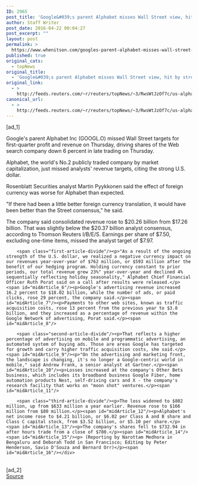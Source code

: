 ```yaml
---
ID: 2965
post_title: 'Google&#039;s parent Alphabet misses Wall Street view, hit by strong dollar'
author: Staff Writer
post_date: 2016-04-22 00:04:27
post_excerpt: ""
layout: post
permalink: >
  https://www.whenitson.com/googles-parent-alphabet-misses-wall-street-view-hit-by-strong-dollar/
published: true
original_cats:
  - topNews
original_title:
  - 'Google&#039;s parent Alphabet misses Wall Street view, hit by strong dollar'
original_link:
  - >
    http://feeds.reuters.com/~r/reuters/topNews/~3/RwsWtJzOf7c/us-alphabet-results-idUSKCN0XI2MZ
canonical_url:
  - >
    http://feeds.reuters.com/~r/reuters/topNews/~3/RwsWtJzOf7c/us-alphabet-results-idUSKCN0XI2MZ
---
```

 [ad_1]
<br><div id="articleText">
<span id="midArticle_start"/>

<span id="midArticle_0"/><span class="focusParagraph" readability="5"><p><span class="articleLocatio&lt;/span&gt;n">Google's parent Alphabet Inc (<span id="symbol_GOOGL.O_0">GOOGL.O</span>) missed Wall Street targets for first-quarter profit and revenue on Thursday, driving shares of the Web search company down 6 percent in late trading on Thursday.</span></p></span><span id="midArticle_1"/><p>Alphabet, the world's No.2 publicly traded company by market capitalization, just missed analysts' revenue targets, citing the strong U.S. dollar. </p><span id="midArticle_2"/><p>Rosenblatt Securities analyst Martin Pyykkonen said the effect of foreign currency was worse for Alphabet than expected. </p><span id="midArticle_3"/><p>"If there had been a little better foreign currency translation, it would have been better than the Street consensus," he said.</p><span id="midArticle_4"/><p>The company said consolidated revenue rose to $20.26 billion from $17.26 billion. That was slightly below the $20.37 billion analyst consensus, according to Thomson Reuters I/B/E/S. Earnings per share of $7.50, excluding one-time items, missed the analyst target of $7.97.</p><span id="midArticle_5"/>
        
        <span class="first-article-divide"/><p>"As a result of the ongoing strength of the U.S. dollar, we realized a negative currency impact on our revenues year-over-year of $762 million, or $593 million after the benefit of our hedging program. Holding currency constant to prior periods, our total revenue grew 23%" year-over-year and declined 4% sequentially reflecting holiday seasonality," Alphabet Chief Financial Officer Ruth Porat said on a call after results were released.</p><span id="midArticle_6"/><p>Google's advertising revenue increased 16.2 percent to $18.02 billion, while the number of ads, or paid clicks, rose 29 percent, the company said.</p><span id="midArticle_7"/><p>Payments to other web sites, known as traffic acquisition costs, rose 13 percent from the previous year to $3.8 billion, and they increased as a percentage of revenue within the Google Network of advertising, Porat said.</p><span id="midArticle_8"/>
        
        <span class="second-article-divide"/><p>That reflects a higher percentage of advertising on mobile and programmatic advertising, an automated system of buying ads. Those are areas Google has targeted for growth and carry higher traffic acquisition costs, she said.</p><span id="midArticle_9"/><p>"On the advertising and marketing front, the landscape is changing, it's no longer a Google-centric world in mobile," said Andrew Frank, a senior analyst at Gartner.</p><span id="midArticle_10"/><p>Losses increased at the company's Other Bets business, which includes its broadband business Google Fiber, home automation products Nest, self-driving cars and X - the company's research facility that works on "moon shot" ventures.</p><span id="midArticle_11"/>
        
        <span class="third-article-divide"/><p>The loss widened to $802 million, up from $633 million a year earlier. Revenue rose to $166 million from $80 million.</p><span id="midArticle_12"/><p>Alphabet's net income rose to $4.21 billion, or $6.02 per Class A and B share and Class C capital stock, from $3.52 billion, or $5.10 per share.</p><span id="midArticle_13"/><p>The company's shares fell to $732.94 in after hours trade from a close of $780.</p><span id="midArticle_14"/><span id="midArticle_15"/><p> (Reporting by Narottam Medhora in Bengaluru and Deborah Todd in San Francisco; Editing by Peter Henderson, Savio D'Souza and Bernard Orr)</p><span id="midArticle_16"/></div>
<br>[ad_2]
<br><a href="http://feeds.reuters.com/~r/reuters/topNews/~3/RwsWtJzOf7c/us-alphabet-results-idUSKCN0XI2MZ">Source </a>